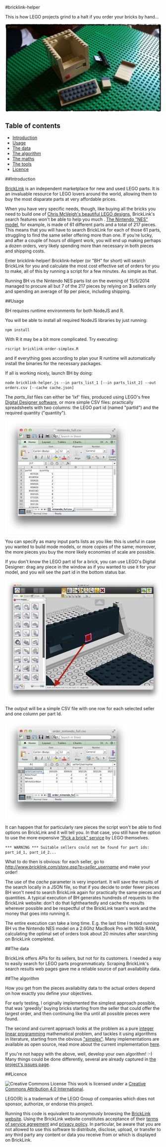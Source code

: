 #bricklink-helper

This is how LEGO projects grind to a halt if you order your bricks by hand...

![](docs/images/photo1.jpg)

## Table of contents

- [Introduction](#introduction)
- [Usage](#usage)
- [The data](#the-data)
- [The algorithm](#the-algorithm)
- [The maths](https://github.com/Digital-Contraptions-Imaginarium/bricklink-helper/blob/master/docs/the_maths_and_the_tools.md#the-maths)
- [The tools](https://github.com/Digital-Contraptions-Imaginarium/bricklink-helper/blob/master/docs/the_maths_and_the_tools.md#the-tools)
- [Licence](#licence)

##Introduction

[BrickLink](http://www.bricklink.com/) is an independent marketplace for new and used LEGO parts. It is an invaluable resource for LEGO lovers around the world, allowing them to buy the most disparate parts at very affordable prices. 

When you have very specific needs, though, like buying all the bricks you need to build one of [Chris McVeigh's beautiful LEGO designs](http://chrismcveigh.com/cm/building_guides_-_technology.html), BrickLink's search features won't be able to help you much . [The Nintendo "NES" model](http://www.powerpig.ca/lego_kit_guides_2014/my_first_console_sprite.pdf), for example, is made of 61 different parts and a total of 217 pieces. This means that you will have to search BrickLink for each of those 61 parts, struggling to find the same seller offering more than one. If you're lucky, and after a couple of hours of diligent work, you will end up making perhaps a dozen orders, very likely spending more than necessary in both pieces and shipping costs.

Enter bricklink-helper! Bricklink-helper (or "BH" for short) will search BrickLink for you and calculate the most cost effective set of orders for you to make, all of this by running a script for a few minutes. As simple as that. 

Running BH vs the Nintendo NES parts list on the evening of 15/5/2014 managed to procure all but 7 of the 217 pieces by relying on **3** sellers only and spending an average of 9p per piece, including shipping.

##Usage

BH requires runtime environments for both NodeJS and R.

You will be able to install all required NodeJS libraries by just running:

    npm install

With R it may be a bit more complicated. Try executing:

    rscript bricklink-order-simplex.R

and if everything goes according to plan your R runtime will automatically install the binaries for the necessary packages.

If all is working nicely, launch BH by doing:

    node bricklink-helper.js --in parts_list_1 [--in parts_list_2] --out orders.csv [--cache cache.json]

The *parts_list* files can either be 'lxf' files, produced using LEGO's free [Digital Designer software](http://ldd.lego.com/en-gb/), or more simple CSV files: practically spreadsheets with two columns: the LEGO part id (named "partId") and the required quantity ("quantity"). 

![](docs/images/screenshot01.png)

You can specify as many input parts lists as you like: this is useful in case you wanted to build mode models, or more copies of the same; moreover, the more pieces you buy the more likely economies of scale are possible. 

If you don't know the LEGO part id for a brick, you can use LEGO's Digital Designer: drag any piece in the window as if you wanted to use it for your model, and you will see the part id in the bottom status bar.

![](docs/images/screenshot03.png)

The output will be a simple CSV file with one row for each selected seller and one column per part Id.

![](docs/images/screenshot02.png)

It can happen that for particularly rare pieces the script won't be able to find options on BrickLink and it will tell you. In that case, you still have the option to use the more expensive [“Pick a brick” service](http://shop.lego.com/en-GB/Pick-A-Brick-ByTheme) by LEGO themselves.

    *** WARNING *** Suitable sellers could not be found for part ids: part_id_1, part_id_2...

What to do then is obvious: for each seller, go to *http://www.bricklink.com/store.asp?p=seller_username* and make your order!

The use of the *cache* parameter is very important. It will save the results of the search locally in a JSON file, so that if you decide to order fewer pieces BH won't need to search BrickLink again for practically the same pieces and quantities. A typical execution of BH generates hundreds of requests to the BrickLink website: don't do that lightheartedly and cache the results wherever possible and be respectful of the BrickLink team's work and the money that goes into running it.

The entire execution can take a long time. E.g. the last time I tested running BH vs the Nintendo NES model on a 2.6Ghz MacBook Pro with 16Gb RAM, calculating the optimal set of orders took about 20 minutes after searching on BrickLink completed.  

##The data

BrickLink offers APIs for its sellers, but not for its customers. I needed a way to easily search for LEGO parts programmaticaly. Scraping BrickLink's search results web pages gave me a reliable source of part availability data. 

##The algorithm

How you get from the pieces availability data to the actual orders depend on how exactly you define your objectives. 

For early testing, I originally implemented the simplest approach possible, that was 'greedily' buying bricks starting from the seller that could offer the largest order, and then continuing like tha until all possible pieces were found.

The second and current approach looks at the problem as a pure [integer linear programming](http://en.wikipedia.org/wiki/Integer_programming) mathematical problem, and tackles it using algorithms in literature, starting from the obvious ["simplex"](http://en.wikipedia.org/wiki/Simplex_algorithm). Many implementations are available as open source, read more about the current implementation [here](docs/the_maths_and_the_tools).

If you're not happy with the above, well, develop your own algorithm! :-) Many things could be done differently, several are already captured in [the project's issues page](https://github.com/Digital-Contraptions-Imaginarium/bricklink-helper/issues?state=open).

##Licence

![Creative Commons License](http://i.creativecommons.org/l/by/4.0/88x31.png "Creative Commons License") This work is licensed under a [Creative Commons Attribution 4.0 International](http://creativecommons.org/licenses/by/4.0/).

LEGO(R) is a trademark of the LEGO Group of companies which does not sponsor, authorize, or endorse this project.  

Running this code is equivalent to anonymously browsing the [BrickLink website](http://www.bricklink.com/). Using the BrickLink website constitutes acceptance of their [terms of service agreement](http://www.bricklink.com/help.asp?helpID=1919) and [privacy policy](http://www.bricklink.com/help.asp?helpID=47). In particular, be aware that you are not allowed to use this software to distribute, disclose, upload, or transfer to any third party any content or data you receive from or which is displayed on BrickLink.